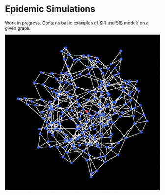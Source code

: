 # Epidemic Simulations
Work in progress. Contains basic examples of SIR and SIS models on a given graph.

![sir](docs/examples/out.gif " ")